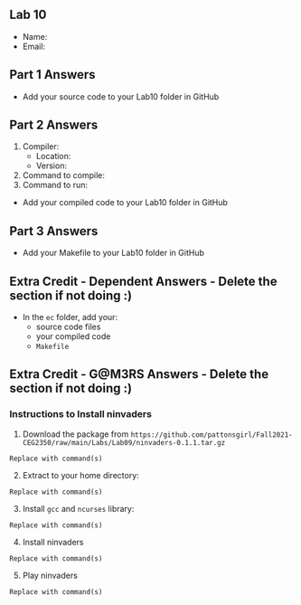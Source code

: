 ## Lab 10

- Name:
- Email:

## Part 1 Answers

- Add your source code to your Lab10 folder in GitHub

## Part 2 Answers

1. Compiler:
   - Location:
   - Version:
2. Command to compile:
3. Command to run:

- Add your compiled code to your Lab10 folder in GitHub

## Part 3 Answers

- Add your Makefile to your Lab10 folder in GitHub

## Extra Credit - Dependent Answers - Delete the section if not doing :)

- In the `ec` folder, add your:
  - source code files
  - your compiled code
  - `Makefile`

## Extra Credit - G@M3RS Answers - Delete the section if not doing :)

### Instructions to Install ninvaders

1. Download the package from `https://github.com/pattonsgirl/Fall2021-CEG2350/raw/main/Labs/Lab09/ninvaders-0.1.1.tar.gz`

```
Replace with command(s)
```

2. Extract to your home directory:

```
Replace with command(s)
```

3. Install `gcc` and `ncurses` library:

```
Replace with command(s)
```

4. Install ninvaders

```
Replace with command(s)
```

5. Play ninvaders

```
Replace with command(s)
```
